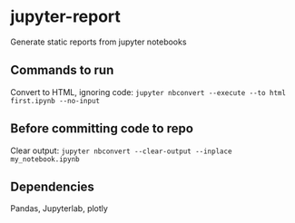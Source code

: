 # jupyter-report
Generate static reports from jupyter notebooks

## Commands to run
Convert to HTML, ignoring code: `jupyter nbconvert --execute --to html first.ipynb --no-input`

## Before committing code to repo
Clear output: `jupyter nbconvert --clear-output --inplace my_notebook.ipynb`

## Dependencies
Pandas, Jupyterlab, plotly